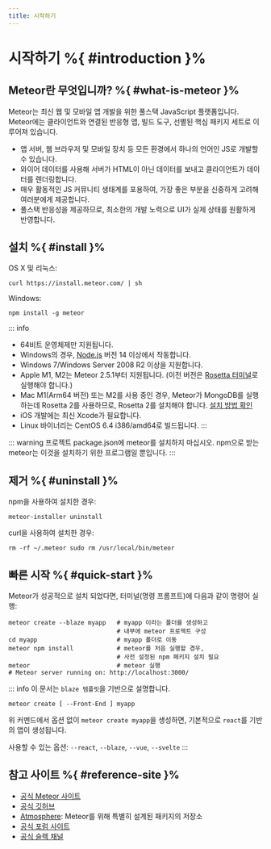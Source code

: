 ```yaml
---
title: 시작하기
---
```


# 시작하기 %{ #introduction }%

## Meteor란 무엇입니까? %{ #what-is-meteor }%

Meteor는 최신 웹 및 모바일 앱 개발을 위한 풀스택 JavaScript 플랫폼입니다.
Meteor에는 클라이언트와 연결된 반응형 앱, 빌드 도구, 선별된 핵심 패키지 세트로 이루어져 있습니다.

- 앱 서버, 웹 브라우저 및 모바일 장치 등 모든 환경에서 하나의 언어인 JS로 개발할 수 있습니다.
- 와이어 데이터를 사용해 서버가 HTML이 아닌 데이터를 보내고 클라이언트가 데이터를 렌더링합니다.
- 매우 활동적인 JS 커뮤니티 생태계를 포용하여, 가장 좋은 부분을 신중하게 고려해 여러분에게 제공합니다.
- 풀스택 반응성을 제공하므로, 최소한의 개발 노력으로 UI가 실제 상태를 원활하게 반영합니다.

## 설치 %{ #install }%

OS X 및 리눅스:

```shell
curl https://install.meteor.com/ | sh
```

Windows:
```shell
npm install -g meteor
```

::: info
- 64비트 운영체제만 지원됩니다.
- Windows의 경우, [Node.js](https://nodejs.org/ko/) 버전 14 이상에서 작동합니다.
- Windows 7/Windows Server 2008 R2 이상을 지원합니다.
- Apple M1, M2는 Meteor 2.5.1부터 지원됩니다.
  (이전 버전은 [Rosetta 터미널](https://osxdaily.com/2020/11/18/how-run-homebrew-x86-terminal-apple-silicon-mac/)로 실행해야 합니다.)
- Mac M1(Arm64 버전) 또는 M2를 사용 중인 경우, Meteor가 MongoDB를 실행하는데 Rosetta 2를 사용하므로, Rosetta 2를 설치해야 합니다.
  [설치 방법 확인](https://osxdaily.com/2020/12/04/how-install-rosetta-2-apple-silicon-mac/)
- iOS 개발에는 최신 Xcode가 필요합니다.
- Linux 바이너리는 CentOS 6.4 i386/amd64로 빌드됩니다.
:::

::: warning
프로젝트 package.json에 meteor를 설치하지 마십시오.
npm으로 받는 meteor는 이것을 설치하기 위한 프로그램일 뿐입니다.
:::

## 제거 %{ #uninstall }%

npm을 사용하여 설치한 경우:

```shell
meteor-installer uninstall
```

curl을 사용하여 설치한 경우:

```shell
rm -rf ~/.meteor sudo rm /usr/local/bin/meteor
```

## 빠른 시작 %{ #quick-start }%

Meteor가 성공적으로 설치 되었다면, 터미널(명령 프롬프트)에 다음과 같이 명령어 실행:

```shell
meteor create --blaze myapp   # myapp 이라는 폴더를 생성하고
                              # 내부에 meteor 프로젝트 구성
cd myapp                      # myapp 폴더로 이동
meteor npm install            # meteor를 처음 실행할 경우,
                              # 사전 설정된 npm 페키지 설치 필요
meteor                        # meteor 실행
# Meteor server running on: http://localhost:3000/
```

::: info
이 문서는 `blaze 템플릿`을 기반으로 설명합니다.
```shell
meteor create [ --Front-End ] myapp
```
위 커멘드에서 옵션 없이 `meteor create myapp`을 생성하면,
기본적으로 `react`를 기반의 앱이 생성됩니다.

사용할 수 있는 옵션: `--react`, `--blaze`, `--vue`, `--svelte`
:::

[//]: # (todo docs: 배포 관련 기본 사항 설명 필요)

## 참고 사이트 %{ #reference-site }%

- [공식 Meteor 사이트](https://www.meteor.com/)
- [공식 깃허브](https://github.com/meteor)
- [Atmosphere](https://atmospherejs.com/): Meteor를 위해 특별히 설계된 패키지의 저장소
- [공식 포럼 사이트](https://forums.meteor.com/)
- [공식 슬렉 채널](https://join.slack.com/t/meteor-community/shared_invite/enQtODA0NTU2Nzk5MTA3LWY5NGMxMWRjZDgzYWMyMTEyYTQ3MTcwZmU2YjM5MTY3MjJkZjQ0NWRjOGZlYmIxZjFlYTA5Mjg4OTk3ODRiOTc)
